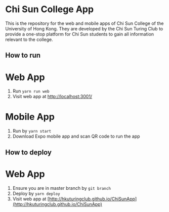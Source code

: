# Chi Sun College App

This is the repository for the web and mobile apps of Chi Sun College of the University of Hong Kong. They are developed by the Chi Sun Turing Club to provide a one-stop platform for Chi Sun students to gain all information relevant to the college.

## How to run

# Web App

1.  Run `yarn run web`
2.  Visit web app at [http://localhost:3001/](http://localhost:3001/)

# Mobile App

1.  Run by `yarn start`
2.  Download Expo mobile app and scan QR code to run the app

## How to deploy

# Web App

1.  Ensure you are in master branch by `git branch`
2.  Deploy by `yarn deploy`
3.  Visit web app at [http://hkuturingclub.github.io/ChiSunApp](http://hkuturingclub.github.io/ChiSunApp)

